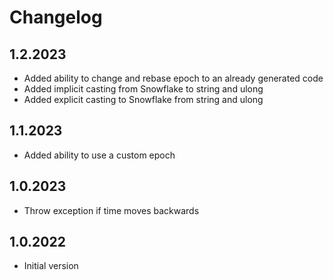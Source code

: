 ﻿# Changelog

## 1.2.2023
- Added ability to change and rebase epoch to an already generated code
- Added implicit casting from Snowflake to string and ulong
- Added explicit casting to Snowflake from string and ulong

## 1.1.2023
- Added ability to use a custom epoch

## 1.0.2023
- Throw exception if time moves backwards

## 1.0.2022
- Initial version

